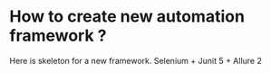 # How to create new automation framework ?

Here is skeleton for a new framework. Selenium + Junit 5 + Allure 2